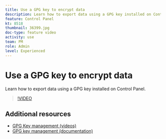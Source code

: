```yaml
---
title: Use a GPG key to encrypt data 
description: Learn how to export data using a GPG key installed on Control Panel.
feature: Control Panel
kt: 8518
thumbnail: 36399.jpg
doc-type: feature video
activity: use
team: PM
role: Admin
level: Experienced
---
```

# Use a GPG key to encrypt data 

Learn how to export data using a GPG key installed on Control Panel.

>[!VIDEO](https://video.tv.adobe.com/v/36399?quality=12)

## Additional resources

* [GPG Key management (videos)](./gpg-key-management-overview.md)
* [GPG key management (documentation)](https://experienceleague.adobe.com/docs/control-panel/using/instances-settings/gpg-keys-management.html)
